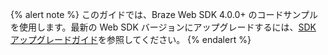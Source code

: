 {% alert note %}
このガイドでは、Braze Web SDK 4.0.0+ のコードサンプルを使用します。最新の Web SDK バージョンにアップグレードするには、[SDK アップグレードガイド](https://github.com/braze-inc/braze-web-sdk/blob/master/UPGRADE_GUIDE.md)を参照してください。
{% endalert %}
